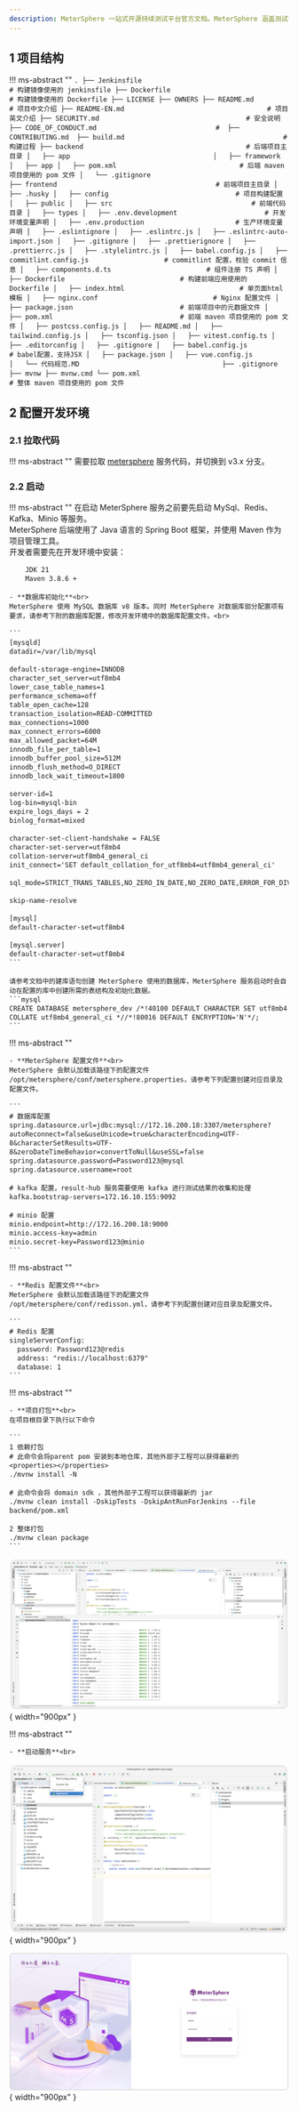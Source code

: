 ```yaml
---
description: MeterSphere 一站式开源持续测试平台官方文档。MeterSphere 涵盖测试管理、接口测试、UI 测试和性能测试等功能，全面兼容 JMeter、Selenium 等主流开源标准，有效助力开发和测试团队充分利用云弹性进行高度可 扩展的自动化测试，加速高质量的软件交付。
---
```


## 1 项目结构
!!! ms-abstract ""
    ```
    .
    ├── Jenkinsfile                                     # 构建镜像使用的 jenkinsfile
    ├── Dockerfile                                      # 构建镜像使用的 Dockerfile
    ├── LICENSE
    ├── OWNERS
    ├── README.md                                       # 项目中文介绍
    ├── README-EN.md                                    # 项目英文介绍
    ├── SECURITY.md                                     # 安全说明
    ├── CODE_OF_CONDUCT.md                              # 
    ├── CONTRIBUTING.md 
    ├── build.md                                        # 构建过程
    ├── backend                                         # 后端项目主目录
    │   ├── app                                   
    │   ├── framework
    │   ├── app
    │   ├── pom.xml                               # 后端 maven 项目使用的 pom 文件
    │   └── .gitignore                                  
    ├── frontend                                        # 前端项目主目录
    │   ├── .husky
    │   ├── config                                # 项目构建配置
    │   ├── public
    │   ├── src                                   # 前端代码目录
    │   ├── types
    │   ├── .env.development                      # 开发环境变量声明
    │   ├── .env.production                       # 生产环境变量声明
    │   ├── .eslintignore
    │   ├── .eslintrc.js
    │   ├── .eslintrc-auto-import.json
    │   ├── .gitignore
    │   ├── .prettierignore
    │   ├── .prettierrc.js
    │   ├── .stylelintrc.js
    │   ├── babel.config.js
    │   ├── commitlint.config.js                   # commitlint 配置，校验 commit 信息
    │   ├── components.d.ts                        # 组件注册 TS 声明
    │   ├── Dockerfile                             # 构建前端应用使用的 Dockerfile
    │   ├── index.html                             # 单页面html模板
    │   ├── nginx.conf                             # Nginx 配置文件
    │   ├── package.json                           # 前端项目中的元数据文件
    │   ├── pom.xml                                # 前端 maven 项目使用的 pom 文件
    │   ├── postcss.config.js
    │   ├── README.md
    │   ├── tailwind.config.js
    │   ├── tsconfig.json
    │   ├── vitest.config.ts
    │   ├── .editorconfig
    │   ├── .gitignore
    │   ├── babel.config.js                        # babel配置，支持JSX
    │   ├── package.json
    │   ├── vue.config.js                               
    │   └── 代码规范.MD                                   
    ├── .gitignore
    ├── mvnw
    ├── mvnw.cmd
    └── pom.xml                                           # 整体 maven 项目使用的 pom 文件
    ```

## 2 配置开发环境
### 2.1 拉取代码
!!! ms-abstract ""
    需要拉取 [metersphere](https://github.com/metersphere/metersphere) 服务代码，并切换到 v3.x 分支。 <br>

### 2.2 启动
!!! ms-abstract ""
    在启动 MeterSphere 服务之前要先启动 MySql、Redis、Kafka、Minio 等服务。<br>
    MeterSphere 后端使用了 Java 语言的 Spring Boot 框架，并使用 Maven 作为项目管理工具。<br>
    开发者需要先在开发环境中安装：
        
        JDK 21 
        Maven 3.8.6 +

    - **数据库初始化**<br>
    MeterSphere 使用 MySQL 数据库 v8 版本。同时 MeterSphere 对数据库部分配置项有要求，请参考下附的数据库配置，修改开发环境中的数据库配置文件。<br>
    
    ```
    [mysqld]
    datadir=/var/lib/mysql
    
    default-storage-engine=INNODB
    character_set_server=utf8mb4
    lower_case_table_names=1
    performance_schema=off
    table_open_cache=128
    transaction_isolation=READ-COMMITTED
    max_connections=1000
    max_connect_errors=6000
    max_allowed_packet=64M
    innodb_file_per_table=1
    innodb_buffer_pool_size=512M
    innodb_flush_method=O_DIRECT
    innodb_lock_wait_timeout=1800
    
    server-id=1
    log-bin=mysql-bin
    expire_logs_days = 2
    binlog_format=mixed
    
    character-set-client-handshake = FALSE
    character-set-server=utf8mb4
    collation-server=utf8mb4_general_ci
    init_connect='SET default_collation_for_utf8mb4=utf8mb4_general_ci'
    
    sql_mode=STRICT_TRANS_TABLES,NO_ZERO_IN_DATE,NO_ZERO_DATE,ERROR_FOR_DIVISION_BY_ZERO,NO_ENGINE_SUBSTITUTION
    
    skip-name-resolve
    
    [mysql]
    default-character-set=utf8mb4
    
    [mysql.server]
    default-character-set=utf8mb4
    ```
    
    请参考文档中的建库语句创建 MeterSphere 使用的数据库，MeterSphere 服务启动时会自动在配置的库中创建所需的表结构及初始化数据。
    ```mysql
    CREATE DATABASE metersphere_dev /*!40100 DEFAULT CHARACTER SET utf8mb4 COLLATE utf8mb4_general_ci *//*!80016 DEFAULT ENCRYPTION='N'*/;
    ```

!!! ms-abstract ""

    - **MeterSphere 配置文件**<br>
    MeterSphere 会默认加载该路径下的配置文件 /opt/metersphere/conf/metersphere.properties，请参考下列配置创建对应目录及配置文件。

    ```
    # 数据库配置
    spring.datasource.url=jdbc:mysql://172.16.200.18:3307/metersphere?autoReconnect=false&useUnicode=true&characterEncoding=UTF-8&characterSetResults=UTF-8&zeroDateTimeBehavior=convertToNull&useSSL=false
    spring.datasource.password=Password123@mysql
    spring.datasource.username=root

    # kafka 配置，result-hub 服务需要使用 kafka 进行测试结果的收集和处理
    kafka.bootstrap-servers=172.16.10.155:9092
    
    # minio 配置
    minio.endpoint=http://172.16.200.18:9000
    minio.access-key=admin
    minio.secret-key=Password123@minio
    ```

!!! ms-abstract ""

    - **Redis 配置文件**<br>
    MeterSphere 会默认加载该路径下的配置文件 /opt/metersphere/conf/redisson.yml，请参考下列配置创建对应目录及配置文件。

    ```
    # Redis 配置
    singleServerConfig:
      password: Password123@redis
      address: "redis://localhost:6379"
      database: 1 
    ```

!!! ms-abstract ""

    - **项目打包**<br>
    在项目根目录下执行以下命令

    ```
    1 依赖打包 
    # 此命令会将parent pom 安装到本地仓库，其他外部子工程可以获得最新的 <properties></properties>
    ./mvnw install -N

    # 此命令会将 domain sdk ，其他外部子工程可以获得最新的 jar
    ./mvnw clean install -DskipTests -DskipAntRunForJenkins --file backend/pom.xml
    
    2 整体打包
    ./mvnw clean package
    ```
![server-start](../img/dev/project_package.png){ width="900px" } 

!!! ms-abstract ""
    
    - **启动服务**<br>

![server-start](../img/dev/build-start.png){ width="900px" }

![server-start](../img/dev/satrt_success.png){ width="900px" } 


